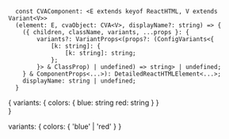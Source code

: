 ```
  const CVAComponent: <E extends keyof ReactHTML, V extends Variant<V>>
  (element: E, cvaObject: CVA<V>, displayName?: string) => {
    ({ children, className, variants, ...props }: {
        variants?: VariantProps<(props?: (ConfigVariants<{
            [k: string]: {
                [k: string]: string;
            };
        }> & ClassProp) | undefined) => string> | undefined;
    } & ComponentProps<...>): DetailedReactHTMLElement<...>;
    displayName: string | undefined;
  }
```

{
  variants: {
    colors: {
      blue: string
      red: string
    }
  }  
}

variants: {
  colors: {
    'blue' | 'red'
  }
}